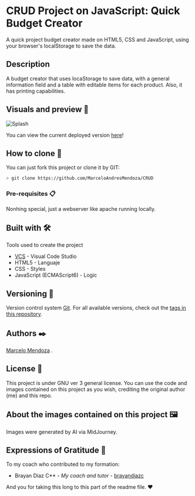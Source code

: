 # CRUD Project on JavaScript: Quick Budget Creator

A quick project budget creator made on HTML5, CSS and JavaScript, using your browser's localStorage to save the data.

## Description

A budget creator that uses locaStorage to save data, with a general information field and a table with editable items for each product. Also, it has printing capabilities.

## Visuals and preview 👀

![Splash](https://github.com/MarceloAndresMendoza/CRUD/assets/126836625/e9e09476-fe4a-4ca2-bc88-db5684d061cc)

You can view the current deployed version [here](https://marceloandresmendoza.github.io/CRUD/)!

## How to clone 🚀

You can just fork this project or clone it by GIT:
```bash
> git clone https://github.com/MarceloAndresMendoza/CRUD
```

### Pre-requisites 📋

Nonhing special, just a webserver like apache running locally.


## Built with 🛠️

Tools used to create the project

* [VCS](https://code.visualstudio.com/Download) - Visual Code Studio
* HTML5 - Languaje
* CSS - Styles
* JavaScript (ECMAScript6) - Logic

## Versioning 📌

Version control system [Git](https://git-scm.com).
For all available versions, check out the [tags in this repository](https://github.com/MarceloAndresMendoza/CRUD/tags).

## Authors ✒️

[Marcelo Mendoza](https://github.com/MarceloAndresMendoza) .


## License 📄

This project is under GNU ver 3 general license.
You can use the code and images contained on this project as you wish, crediting the original author (me) and this repo.

## About the images contained on this project 🖼️

Images were generated by AI via MidJourney.

## Expressions of Gratitude 🎁

To my coach who contributed to my formation:

* Brayan Diaz C** - *My coach and tutor* - [brayandiazc](https://brayandiazc.com)

And you for taking this long to this part of the readme file. ❤️
